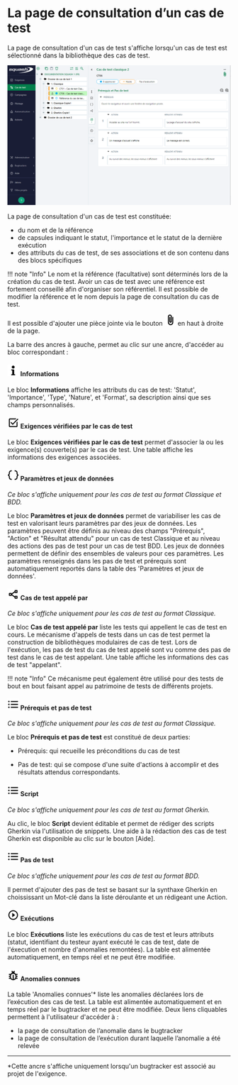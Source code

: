 # La page de consultation d’un cas de test


La page de consultation d'un cas de test s'affiche lorsqu'un cas de test est sélectionné dans la bibliothèque des cas de test.

![Consultation d'un cas de test](resources/Consultation_cas_de_test_classiqueFR.png)

La page de consultation d'un cas de test est constituée:

-   du nom et de la référence
-   de capsules indiquant le statut, l'importance et le statut de la dernière exécution
-   des attributs du cas de test, de ses associations et de son contenu dans des blocs spécifiques

!!! note "Info"
	Le nom et la référence (facultative) sont déterminés lors de la création du cas de test. Avoir un cas de test avec une référence est fortement conseillé afin d'organiser son référentiel. Il est possible de modifier la référence et le nom depuis la page de consultation du cas de test.

Il est possible d'ajouter une pièce jointe via le bouton ![Ajouter une pièce-jointe](resources/add_attachments.png) en haut à droite de la page.

La barre des ancres à gauche, permet au clic sur une ancre, d'accéder au bloc correspondant :

#### ![Ancre Informations](resources/information.png) Informations

Le bloc **Informations** affiche les attributs du cas de test: 'Statut', 'Importance', 'Type', 'Nature', et 'Format', sa description ainsi que ses champs personnalisés.

#### ![Ancre Exigences vérifiées par le cas de test](resources/verified_requirement.png) Exigences vérifiées par le cas de test

Le bloc **Exigences vérifiées par le cas de test** permet d'associer la ou les exigence(s) couverte(s) par le cas de test. Une table affiche les informations des exigences associées.

#### ![Ancre Paramètres et jeux de données](resources/param_datasets.png) Paramètres et jeux de données
*Ce bloc s'affiche uniquement pour les cas de test au format Classique et BDD.*

Le bloc **Paramètres et jeux de données** permet de variabiliser les cas de test en valorisant leurs paramètres par des jeux de données. Les paramètres peuvent être définis au niveau des champs "Prérequis", "Action" et "Résultat attendu" pour un cas de test Classique et au niveau des actions des pas de test pour un cas de test BDD. Les jeux de données permettent de définir des ensembles de valeurs pour ces paramètres. Les paramètres renseignés dans les pas de test et prérequis sont automatiquement reportés dans la table des 'Paramètres et jeux de données'. 

#### ![Ancre Cas de test appelé par](resources/called_testcase.png) Cas de test appelé par
*Ce bloc s'affiche uniquement pour les cas de test au format Classique.*

Le bloc **Cas de test appelé par** liste les tests qui appellent le cas de test en cours. Le mécanisme d'appels de tests dans un cas de test permet la construction de bibliothèques modulaires de cas de test. Lors de l'exécution, les pas de test du cas de test appelé sont vu comme des pas de test dans le cas de test appelant. Une table affiche les informations des cas de test "appelant".

!!! note "Info"
	Ce mécanisme peut également être utilisé pour des tests de bout en bout faisant appel au patrimoine de tests de différents projets.

#### ![Ancre Prérequis et pas de test](resources/list.png) Prérequis et pas de test
*Ce bloc s'affiche uniquement pour les cas de test au format Classique.*

Le bloc **Prérequis et pas de test** est constitué de deux parties:

- Prérequis: qui recueille les préconditions du cas de test

- Pas de test: qui se compose d'une suite d'actions à accomplir et des résultats attendus correspondants. 

#### ![Ancre Prérequis et pas de test](resources/list.png) Script
*Ce bloc s'affiche uniquement pour les cas de test au format Gherkin.* 

Au clic, le bloc **Script** devient éditable et permet de rédiger des scripts Gherkin via l'utilisation de snippets. 
Une aide à la rédaction des cas de test Gherkin est disponible au clic sur le bouton [Aide]. 

#### ![Ancre Prérequis et pas de test](resources/list.png) Pas de test
*Ce bloc s'affiche uniquement pour les cas de test au format BDD.*

Il permet d'ajouter des pas de test se basant sur la synthaxe Gherkin en choississant un Mot-clé dans la liste déroulante et un rédigeant une Action.

#### ![Ancre exécutions](resources/play.png) Exécutions

Le bloc **Exécutions** liste les exécutions du cas de test et leurs attributs (statut, identifiant du testeur ayant exécuté le cas de test, date de l'éxecution et nombre d'anomalies remontées). La table est alimentée automatiquement, en temps réel et ne peut être modifiée.

#### ![Ancre Anomalies connues](resources/bug.png) Anomalies connues

La table 'Anomalies connues'* liste les anomalies déclarées lors de l’exécution des cas de test. La table est alimentée automatiquement et en temps réel par le bugtracker et ne peut être modifiée. Deux liens cliquables permettent à l'utilisateur d'accéder à :

-   la page de consultation de l’anomalie dans le bugtracker
-   la page de consultation de l’exécution durant laquelle l’anomalie a été relevée

---
*Cette ancre s'affiche uniquement lorsqu'un bugtracker est associé au projet de l'exigence.


